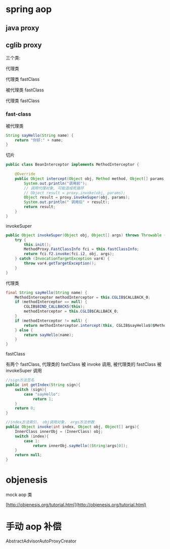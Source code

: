 # spring aop

## java proxy

## cglib proxy

三个类:

代理类

代理类 fastClass

被代理类 fastClass

代理类 fastClass

### fast-class

被代理类

```java
String sayHello(String name) {
    return "你好:" + name;
}
```

切片

```java
public class BeanInterceptor implements MethodInterceptor {
 
    @Override
    public Object intercept(Object obj, Method method, Object[] params, MethodProxy proxy) throws Throwable {
        System.out.println("调用前");
        // 调用代理对象, 可能造成死循环
        // Object result = proxy.invoke(obj, params);
        Object result = proxy.invokeSuper(obj, params);
        System.out.println(" 调用后" + result);
        return result;
    }
}
```

invokeSuper

```java
public Object invokeSuper(Object obj, Object[] args) throws Throwable {
    try {
        this.init();
        MethodProxy.FastClassInfo fci = this.fastClassInfo;
        return fci.f2.invoke(fci.i2, obj, args); 
    } catch (InvocationTargetException var4) {
        throw var4.getTargetException();
    }
}
```

代理类

```java
final String sayHello(String name) {
    MethodInterceptor methodInterceptor = this.CGLIB$CALLBACK_0;
    if (methodInterceptor == null) {
        CGLIB$BIND_CALLBACKS(this);
        methodInterceptor = this.CGLIB$CALLBACK_0;
    }
    if (methodInterceptor != null) {
        return methodInterceptor.intercept(this, CGLIB$sayHello$0$Method,  new Object[] { name }, CGLIB$sayHello$0$Proxy);
    } else {
        return sayHello(name);
    }
}
```

fastClass

有两个 fastClass,  代理类的 fastClass 被 invoke 调用,  被代理类的 fastClass 被 invokeSuper 调用

```java
//sign方法签名
public int getIndex(String sign){
    switch (sign){
        case "sayHello":
            return 1;
    }
    return 0;
}

//index方法索引， obj调用对象， args方法参数
public Object invoke(int index, Object obj, Object[] args){
    InnerClass innerObj = (InnerClass) obj;
    switch (index){
        case 1:
            return innerObj.sayHello((String)args[0]);
    }
    return null;
}
```

#  objenesis

mock aop 类

[http://objenesis.org/tutorial.html](http://objenesis.org/tutorial.html)

#  手动 aop 补偿

AbstractAdvisorAutoProxyCreator
